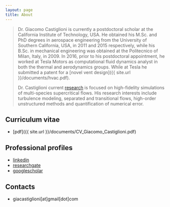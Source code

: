 ```yaml
---
layout: page
title: About
---
```


> Dr. Giacomo Castiglioni is currently a postdoctoral scholar at the California Institute of Technology, USA.
He obtained his M.Sc. and PhD degrees in aerospace engineering from the University of Southern California, USA, in 2011 and 2015 respectively, while his B.Sc. in mechanical engineering was obtained at the Politecnico of Milan, Italy, in 2009.
In 2016, prior to his postdoctoral appointment, he worked at Tesla Motors as computational fluid dynamics analyst in both the thermal and aerodynamics groups. While at Tesla he submitted a patent for a [novel vent design]({{ site.url }}/documents/hvac.pdf).
>
>Dr. Castiglioni current [research]({{site.url}}/research/) is focused on high-fidelity simulations of multi-species supercritical flows.
His research interests include turbulence modeling, separated and transitional flows, high-order unstructured methods and quantification of numerical error.


## Curriculum vitae
* [pdf]({{ site.url }}/documents/CV_Giacomo_Castiglioni.pdf)

## Professional profiles
* [linkedin](http://www.linkedin.com/in/giacomo-castiglioni-50885725)
* [researchgate](https://www.researchgate.net/profile/Giacomo_Castiglioni)
* [googlescholar](https://scholar.google.com/citations?user=qAqsm6EAAAAJ&hl=en&oi=sra)

## Contacts
* giacastiglioni[at]gmail[dot]com